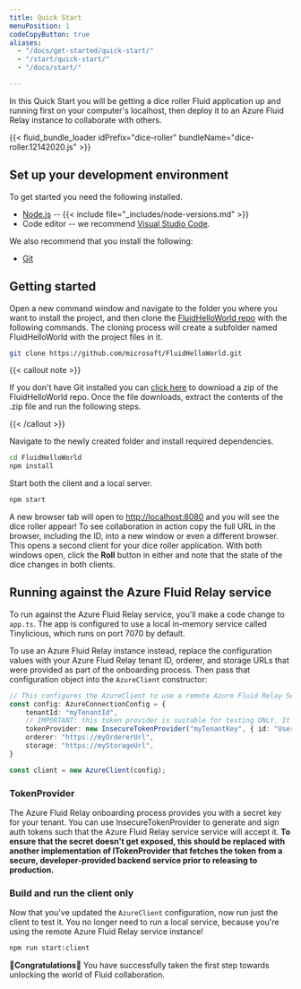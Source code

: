 ```yaml
---
title: Quick Start
menuPosition: 1
codeCopyButton: true
aliases:
  - "/docs/get-started/quick-start/"
  - "/start/quick-start/"
  - "/docs/start/"

---
```


In this Quick Start you will be getting a dice roller Fluid application up and running first on your computer's
localhost, then deploy it to an Azure Fluid Relay instance to collaborate with others.

{{< fluid_bundle_loader idPrefix="dice-roller"
bundleName="dice-roller.12142020.js" >}}

## Set up your development environment

To get started you need the following installed.

- [Node.js](https://nodejs.org/en/download) -- {{< include file="_includes/node-versions.md" >}}
- Code editor -- we recommend [Visual Studio Code](https://code.visualstudio.com/).

We also recommend that you install the following:

- [Git](https://git-scm.com/downloads)

## Getting started

Open a new command window and navigate to the folder you where you want to install the project, and then clone the
[FluidHelloWorld repo](https://github.com/microsoft/FluidHelloWorld) with the following commands. The cloning process
will create a subfolder named FluidHelloWorld with the project files in it.

```bash
git clone https://github.com/microsoft/FluidHelloWorld.git
```

{{< callout note >}}

If you don't have Git installed you can [click here](https://github.com/microsoft/FluidHelloWorld/archive/main.zip) to
download a zip of the FluidHelloWorld repo. Once the file downloads, extract the contents of the .zip file and run the
following steps.

{{< /callout >}}

Navigate to the newly created folder and install required dependencies.

```bash
cd FluidHelloWorld
npm install
```

Start both the client and a local server.

```bash
npm start
```

A new browser tab will open to <http://localhost:8080> and you will see the dice roller appear! To see collaboration in
action copy the full URL in the browser, including the ID, into a new window or even a different browser. This opens a
second client for your dice roller application. With both windows open, click the **Roll** button in either and note
that the state of the dice changes in both clients.

## Running against the Azure Fluid Relay service

To run against the Azure Fluid Relay service, you'll make a code change to ```app.ts```. The app is configured to use a
local in-memory service called Tinylicious, which runs on port 7070 by default.

To use an Azure Fluid Relay instance instead, replace the configuration values with your Azure Fluid Relay tenant ID,
orderer, and storage URLs that were provided as part of the onboarding process. Then pass that configuration object into
the `AzureClient` constructor:

```typescript
// This configures the AzureClient to use a remote Azure Fluid Relay Service instance.
const config: AzureConnectionConfig = {
    tenantId: "myTenantId",
    // IMPORTANT: this token provider is suitable for testing ONLY. It is NOT secure.
    tokenProvider: new InsecureTokenProvider("myTenantKey", { id: "UserId", name: "Test User" }),
    orderer: "https://myOrdererUrl",
    storage: "https://myStorageUrl",
}

const client = new AzureClient(config);
```

### TokenProvider

The Azure Fluid Relay onboarding process provides you with a secret key for your tenant. You can use
InsecureTokenProvider to generate and sign auth tokens such that the Azure Fluid Relay service service will accept it.
**To ensure that the secret doesn't get exposed, this should be replaced with another implementation of ITokenProvider
that fetches the token from a secure, developer-provided backend service prior to releasing to production.**

### Build and run the client only

Now that you've updated the `AzureClient` configuration, now run just the client to test it. You no longer need to run a
local service, because you're using the remote Azure Fluid Relay service instance!

```bash
npm run start:client
```

🥳**Congratulations**🎉 You have successfully taken the first step towards unlocking the world of Fluid collaboration.
